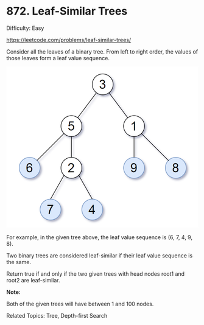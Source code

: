 # 872. Leaf-Similar Trees

Difficulty: Easy

https://leetcode.com/problems/leaf-similar-trees/

Consider all the leaves of a binary tree.  From left to right order, the values of those leaves form a leaf value sequence.

![alt text](tree.png)

For example, in the given tree above, the leaf value sequence is (6, 7, 4, 9, 8).

Two binary trees are considered leaf-similar if their leaf value sequence is the same.

Return true if and only if the two given trees with head nodes root1 and root2 are leaf-similar.

**Note:**

Both of the given trees will have between 1 and 100 nodes.

Related Topics: Tree, Depth-first Search
